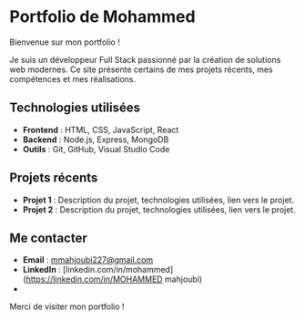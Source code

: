 # Portfolio de Mohammed

Bienvenue sur mon portfolio !

Je suis un développeur Full Stack passionné par la création de solutions web modernes. Ce site présente certains de mes projets récents, mes compétences et mes réalisations.

## Technologies utilisées

- **Frontend** : HTML, CSS, JavaScript, React
- **Backend** : Node.js, Express, MongoDB
- **Outils** : Git, GitHub, Visual Studio Code

## Projets récents

- **Projet 1** : Description du projet, technologies utilisées, lien vers le projet.
- **Projet 2** : Description du projet, technologies utilisées, lien vers le projet.

## Me contacter

- **Email** : mmahjoubi227@gmail.com
- **LinkedIn** : [linkedin.com/in/mohammed](https://linkedin.com/in/MOHAMMED mahjoubi)
-

Merci de visiter mon portfolio !
